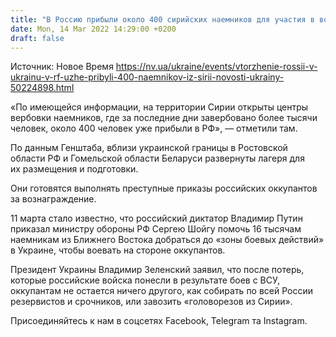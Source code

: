 ```yaml
---
title: "В Россию прибыли около 400 сирийских наемников для участия в войне против Украины — Генштаб ВСУ"
date: Mon, 14 Mar 2022 14:29:00 +0200
draft: false
---
```

Источник: Новое Время https://nv.ua/ukraine/events/vtorzhenie-rossii-v-ukrainu-v-rf-uzhe-pribyli-400-naemnikov-iz-sirii-novosti-ukrainy-50224898.html


«По имеющейся информации, на территории Сирии открыты центры вербовки наемников, где за последние дни завербовано более тысячи человек, около 400 человек уже прибыли в РФ», — отметили там.

По данным Генштаба, вблизи украинской границы в Ростовской области РФ и Гомельской области Беларуси развернуты лагеря для их размещения и подготовки.

Они готовятся выполнять преступные приказы российских оккупантов за вознаграждение.

11 марта стало известно, что российский диктатор Владимир Путин приказал министру обороны РФ Сергею Шойгу помочь 16 тысячам наемникам из Ближнего Востока добраться до «зоны боевых действий» в Украине, чтобы воевать на стороне оккупантов.

Президент Украины Владимир Зеленский заявил, что после потерь, которые российские войска понесли в результате боев с ВСУ, оккупантам не остается ничего другого, как собирать по всей России резервистов и срочников, или завозить «головорезов из Сирии».

Присоединяйтесь к нам в соцсетях Facebook, Telegram та Instagram.

